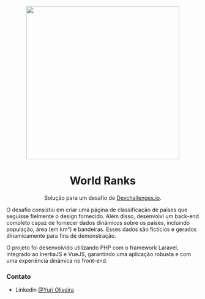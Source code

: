 <p align="center">
  <img src="https://github.com/user-attachments/assets/4a0291e6-3d74-425c-8d5a-f9e845653281" width="400">
</p>

<h1 align="center">World Ranks</h1>

<div align="center">
   Solução para um desafio de <a href="http://devchallenges.io" target="_blank">Devchallenges.io</a>.
</div>

O desafio consistiu em criar uma página de classificação de países que seguisse fielmente o design fornecido.
Além disso, desenvolvi um back-end completo capaz de fornecer dados dinâmicos sobre os países, incluindo população,
área (em km²) e bandeiras. Esses dados são fictícios e gerados dinamicamente para fins de demonstração.

O projeto foi desenvolvido utilizando PHP com o framework Laravel, integrado ao InertiaJS e VueJS, garantindo uma
aplicação robusta e com uma experiência dinâmica no front-end.

### Contato

- Linkedin [@Yuri Oliveira](https://www.linkedin.com/in/yuri-sales-de-oliveira)
